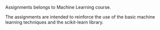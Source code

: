 Assignments belongs to Machine Learning course.

The assignments are intended to reinforce the use of the basic machine learning techniques and the scikit-learn library.
